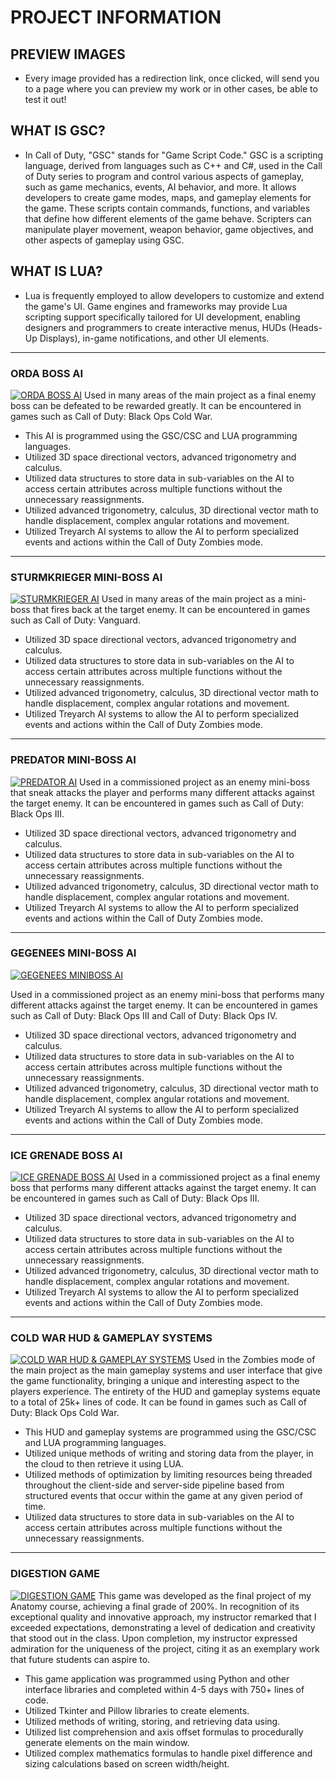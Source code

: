 # PROJECT INFORMATION

## PREVIEW IMAGES
- Every image provided has a redirection link, once clicked, will send you to a page where you can preview my work or in other cases, be able to test it out!

## WHAT IS GSC?
- In Call of Duty, "GSC" stands for "Game Script Code." GSC is a scripting language, derived from languages such as C++ and C#, used in the Call of Duty series to program and control various aspects of gameplay, such as game mechanics, events, AI behavior, and more. It allows developers to create game modes, maps, and gameplay elements for the game. These scripts contain commands, functions, and variables that define how different elements of the game behave. Scripters can manipulate player movement, weapon behavior, game objectives, and other aspects of gameplay using GSC.

## WHAT IS LUA?
- Lua is frequently employed to allow developers to customize and extend the game's UI. Game engines and frameworks may provide Lua scripting support specifically tailored for UI development, enabling designers and programmers to create interactive menus, HUDs (Heads-Up Displays), in-game notifications, and other UI elements.

<hr />

### ORDA BOSS AI

[![ORDA BOSS AI](https://github.com/TheDeveloperRex/Portfolio/assets/101901578/3a8e0400-815e-4fe1-b1c1-629d3a04e35a)](https://www.youtube.com/watch?v=EVeXBQBfBUQ&t=75s&ab_channel=REX)
Used in many areas of the main project as a final enemy boss can be defeated to be rewarded greatly. It can be encountered in games such as Call of Duty: Black Ops Cold War.
* This AI is programmed using the GSC/CSC and LUA programming languages.
* Utilized 3D space directional vectors, advanced trigonometry and calculus.
* Utilized data structures to store data in sub-variables on the AI to access certain attributes across multiple functions without the unnecessary reassignments.
* Utilized advanced trigonometry, calculus, 3D directional vector math to handle displacement, complex angular rotations and movement.
* Utilized Treyarch AI systems to allow the AI to perform specialized events and actions within the Call of Duty Zombies mode.

<hr />

### STURMKRIEGER MINI-BOSS AI

[![STURMKRIEGER AI](https://github.com/TheDeveloperRex/Portfolio/assets/101901578/b026ca2a-808c-4ae8-9a92-08e029718efd)](https://www.youtube.com/watch?v=b36_MzzxRuw&ab_channel=REX)
Used in many areas of the main project as a mini-boss that fires back at the target enemy. It can be encountered in games such as Call of Duty: Vanguard.
* Utilized 3D space directional vectors, advanced trigonometry and calculus.
* Utilized data structures to store data in sub-variables on the AI to access certain attributes across multiple functions without the unnecessary reassignments.
* Utilized advanced trigonometry, calculus, 3D directional vector math to handle displacement, complex angular rotations and movement.
* Utilized Treyarch AI systems to allow the AI to perform specialized events and actions within the Call of Duty Zombies mode.

<hr />

### PREDATOR MINI-BOSS AI

[![PREDATOR AI](https://github.com/TheDeveloperRex/Portfolio/assets/101901578/3419a1ff-d94d-4e32-a2e8-16d736d8b505)](https://www.youtube.com/watch?v=QsDYbWiaQ58&ab_channel=NoahJ456)
Used in a commissioned project as an enemy mini-boss that sneak attacks the player and performs many different attacks against the target enemy. It can be encountered in games such as Call of Duty: Black Ops III.
* Utilized 3D space directional vectors, advanced trigonometry and calculus.
* Utilized data structures to store data in sub-variables on the AI to access certain attributes across multiple functions without the unnecessary reassignments.
* Utilized advanced trigonometry, calculus, 3D directional vector math to handle displacement, complex angular rotations and movement.
* Utilized Treyarch AI systems to allow the AI to perform specialized events and actions within the Call of Duty Zombies mode.

<hr />

### GEGENEES MINI-BOSS AI

[![GEGENEES MINIBOSS AI](https://github.com/TheDeveloperRex/Portfolio/assets/101901578/25e86b0e-8424-44fb-ab40-5d5395a75823)](https://www.youtube.com/watch?v=VcrV2njIanc&ab_channel=Doughnuts)

Used in a commissioned project as an enemy mini-boss that performs many different attacks against the target enemy. It can be encountered in games such as Call of Duty: Black Ops III and Call of Duty: Black Ops IV.
* Utilized 3D space directional vectors, advanced trigonometry and calculus.
* Utilized data structures to store data in sub-variables on the AI to access certain attributes across multiple functions without the unnecessary reassignments.
* Utilized advanced trigonometry, calculus, 3D directional vector math to handle displacement, complex angular rotations and movement.
* Utilized Treyarch AI systems to allow the AI to perform specialized events and actions within the Call of Duty Zombies mode.

<hr />

### ICE GRENADE BOSS AI

[![ICE GRENADE BOSS AI](https://github.com/TheDeveloperRex/Portfolio/assets/101901578/88d5c024-bee5-47db-8496-72513f78297a)](https://www.youtube.com/watch?v=P3NmgXKwjWk&t=10s&ab_channel=REX)
Used in a commissioned project as a final enemy boss that performs many different attacks against the target enemy. It can be encountered in games such as Call of Duty: Black Ops III.
* Utilized 3D space directional vectors, advanced trigonometry and calculus.
* Utilized data structures to store data in sub-variables on the AI to access certain attributes across multiple functions without the unnecessary reassignments.
* Utilized advanced trigonometry, calculus, 3D directional vector math to handle displacement, complex angular rotations and movement.
* Utilized Treyarch AI systems to allow the AI to perform specialized events and actions within the Call of Duty Zombies mode.


<hr />

### COLD WAR HUD & GAMEPLAY SYSTEMS

[![COLD WAR HUD & GAMEPLAY SYSTEMS](https://github.com/TheDeveloperRex/Portfolio/assets/101901578/aee1c197-5352-4d27-823d-84fd961bc72e)](https://www.youtube.com/watch?v=sSCjfv1OhbA&t=153s&ab_channel=REX)
Used in the Zombies mode of the main project as the main gameplay systems and user interface that give the game functionality, bringing a unique and interesting aspect to the players experience. The entirety of the HUD and gameplay systems equate to a total of 25k+ lines of code. It can be found in games such as Call of Duty: Black Ops Cold War.
* This HUD and gameplay systems are programmed using the GSC/CSC and LUA programming languages.
* Utilized unique methods of writing and storing data from the player, in the cloud to then retrieve it using LUA.
* Utilized methods of optimization by limiting resources being threaded throughout the client-side and server-side pipeline based from structured events that occur within the game at any given period of time.
* Utilized data structures to store data in sub-variables on the AI to access certain attributes across multiple functions without the unnecessary reassignments.

<hr />

### DIGESTION GAME

[![DIGESTION GAME](https://github.com/TheDeveloperRex/Portfolio/assets/101901578/75b72564-9705-4bee-9acc-0560124f8fc5)](https://drive.google.com/file/d/104bZIyGLbMOQAVA3-UZZbHcbRcKTtkty/view?usp=sharing)
This game was developed as the final project of my Anatomy course, achieving a final grade of 200%. In recognition of its exceptional quality and innovative approach, my instructor remarked that I exceeded expectations, demonstrating a level of dedication and creativity that stood out in the class. Upon completion, my instructor expressed admiration for the uniqueness of the project, citing it as an exemplary work that future students can aspire to.
* This game application was programmed using Python and other interface libraries and completed within 4-5 days with 750+ lines of code.
* Utilized Tkinter and Pillow libraries to create elements.
* Utilized methods of writing, storing, and retrieving data using.
* Utilized list comprehension and axis offset formulas to procedurally generate elements on the main window.
* Utilized complex mathematics formulas to handle pixel difference and sizing calculations based on screen width/height.
